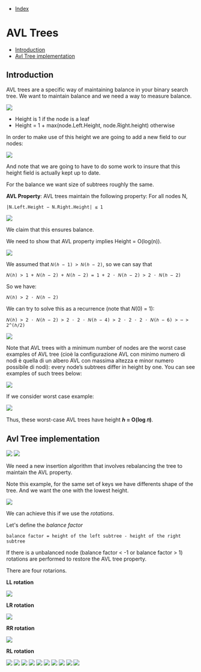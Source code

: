 * [Index](https://github.com/KiraDiShira/Cracking#cracking)

# AVL Trees

* [Introduction](#introduction)
* [Avl Tree implementation](#avl-tree-implementation)

## Introduction

AVL trees are a specific way of maintaining balance in your binary search tree. We want to maintain balance and we need a way to measure balance.

<img src="https://github.com/KiraDiShira/Cracking/blob/master/AvlTrees/Images/avl1.png" />

- Height is 1 if the node is a leaf
- Height = 1 + max(node.Left.Height, node.Right.height) otherwise

In order to make use of this height we are going to add a new field to our nodes:

<img src="https://github.com/KiraDiShira/Cracking/blob/master/AvlTrees/Images/avl2.png" />

And note that we are going to have to do some work to insure that this height field is actually kept up to date. 

For the balance we want size of subtrees roughly the same.

**AVL Property**: AVL trees maintain the following property: For all nodes N,

```
|N.Left.Height − N.Right.Height| ≤ 1
```

<img src="https://github.com/KiraDiShira/Cracking/blob/master/AvlTrees/Images/avl3.png" />

We claim that this ensures balance.



We need to show that AVL property implies Height = O(log(n)).

<img src="https://github.com/KiraDiShira/Cracking/blob/master/AvlTrees/Images/avl4.png" />

We assumed that `𝑁(ℎ − 1) > 𝑁(ℎ − 2)`, so we can say that

```
𝑁(ℎ) > 1 + 𝑁(ℎ − 2) + 𝑁(ℎ − 2) = 1 + 2 ⋅ 𝑁(ℎ − 2) > 2 ⋅ 𝑁(ℎ − 2)
```

So we have:
```
𝑁(ℎ) > 2 ⋅ 𝑁(ℎ − 2)
```
We can try to solve this as a recurrence (note that 𝑁(0) = 1):

```
𝑁(ℎ) > 2 ⋅ 𝑁(ℎ − 2) > 2 ⋅ 2 ⋅ 𝑁(ℎ − 4) > 2 ⋅ 2 ⋅ 2 ⋅ 𝑁(ℎ − 6) > ⋯ > 2^(ℎ/2)
```

<img src="https://github.com/KiraDiShira/Cracking/blob/master/AvlTrees/Images/avl5.png" />

Note that AVL trees with a minimum number of nodes are the worst case examples of AVL tree (cioè la configurazione AVL con minimo numero di nodi è quella di un albero AVL con massima altezza e minor numero possibile di nodi): every node’s subtrees differ in height by one. You can see examples of such trees below:

<img src="https://github.com/KiraDiShira/Cracking/blob/master/AvlTrees/Images/avl6.png" />

If we consider worst case example:

<img src="https://github.com/KiraDiShira/Cracking/blob/master/AvlTrees/Images/avl7.png" />

Thus, these worst-case AVL trees have height **ℎ = O(log 𝑛)**.

## Avl Tree implementation

<img src="https://github.com/KiraDiShira/Cracking/blob/master/AvlTrees/Images/avl8.png" />

<img src="https://github.com/KiraDiShira/Cracking/blob/master/AvlTrees/Images/avl9.png" />

We need a new insertion algorithm that involves rebalancing the tree to maintain the AVL property.

Note this example, for the same set of keys we have differents shape of the tree. And we want the one with the lowest height.

<img src="https://github.com/KiraDiShira/Cracking/blob/master/AvlTrees/Images/bari1.png" />

We can achieve this if we use the *rotations*.

Let's define the *balance factor*

```
balance factor = height of the left subtree - height of the right subtree
```

If there is a unbalanced node (balance factor < -1 or balance factor > 1) rotations are performed to restore the AVL tree property.

There are four rotarions.

**LL rotation**

<img src="https://github.com/KiraDiShira/Cracking/blob/master/AvlTrees/Images/bari2.png" />

**LR rotation**

<img src="https://github.com/KiraDiShira/Cracking/blob/master/AvlTrees/Images/bari3.png" />

**RR rotation**

<img src="https://github.com/KiraDiShira/Cracking/blob/master/AvlTrees/Images/bari4.png" />

**RL rotation**

<img src="https://github.com/KiraDiShira/Cracking/blob/master/AvlTrees/Images/bari5.png" />


<img src="https://github.com/KiraDiShira/Cracking/blob/master/AvlTrees/Images/avl10.png" />

<img src="https://github.com/KiraDiShira/Cracking/blob/master/AvlTrees/Images/avl11.png" />

<img src="https://github.com/KiraDiShira/Cracking/blob/master/AvlTrees/Images/avl12.png" />

<img src="https://github.com/KiraDiShira/Cracking/blob/master/AvlTrees/Images/avl13.png" />

<img src="https://github.com/KiraDiShira/Cracking/blob/master/AvlTrees/Images/avl14.png" />

<img src="https://github.com/KiraDiShira/Cracking/blob/master/AvlTrees/Images/avl15.png" />

<img src="https://github.com/KiraDiShira/Cracking/blob/master/AvlTrees/Images/avl16.png" />

<img src="https://github.com/KiraDiShira/Cracking/blob/master/AvlTrees/Images/avl17.png" />

<img src="https://github.com/KiraDiShira/Cracking/blob/master/AvlTrees/Images/avl18.png" />

